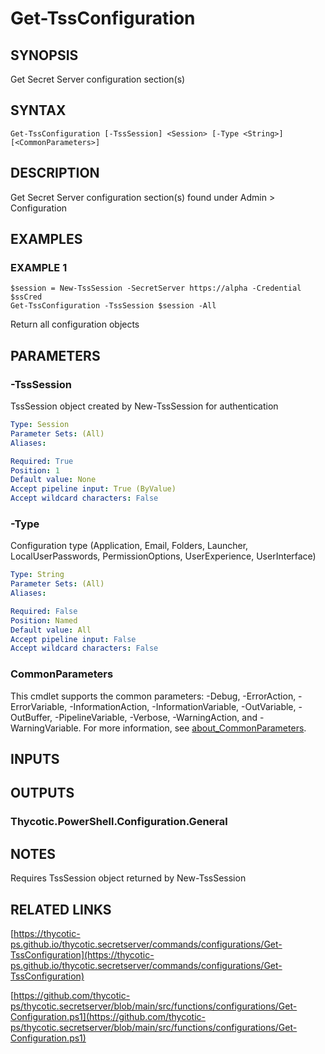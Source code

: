 # Get-TssConfiguration

## SYNOPSIS
Get Secret Server configuration section(s)

## SYNTAX

```
Get-TssConfiguration [-TssSession] <Session> [-Type <String>] [<CommonParameters>]
```

## DESCRIPTION
Get Secret Server configuration section(s) found under Admin \> Configuration

## EXAMPLES

### EXAMPLE 1
```
$session = New-TssSession -SecretServer https://alpha -Credential $ssCred
Get-TssConfiguration -TssSession $session -All
```

Return all configuration objects

## PARAMETERS

### -TssSession
TssSession object created by New-TssSession for authentication

```yaml
Type: Session
Parameter Sets: (All)
Aliases:

Required: True
Position: 1
Default value: None
Accept pipeline input: True (ByValue)
Accept wildcard characters: False
```

### -Type
Configuration type (Application, Email, Folders, Launcher, LocalUserPasswords, PermissionOptions, UserExperience, UserInterface)

```yaml
Type: String
Parameter Sets: (All)
Aliases:

Required: False
Position: Named
Default value: All
Accept pipeline input: False
Accept wildcard characters: False
```

### CommonParameters
This cmdlet supports the common parameters: -Debug, -ErrorAction, -ErrorVariable, -InformationAction, -InformationVariable, -OutVariable, -OutBuffer, -PipelineVariable, -Verbose, -WarningAction, and -WarningVariable. For more information, see [about_CommonParameters](http://go.microsoft.com/fwlink/?LinkID=113216).

## INPUTS

## OUTPUTS

### Thycotic.PowerShell.Configuration.General
## NOTES
Requires TssSession object returned by New-TssSession

## RELATED LINKS

[https://thycotic-ps.github.io/thycotic.secretserver/commands/configurations/Get-TssConfiguration](https://thycotic-ps.github.io/thycotic.secretserver/commands/configurations/Get-TssConfiguration)

[https://github.com/thycotic-ps/thycotic.secretserver/blob/main/src/functions/configurations/Get-Configuration.ps1](https://github.com/thycotic-ps/thycotic.secretserver/blob/main/src/functions/configurations/Get-Configuration.ps1)

